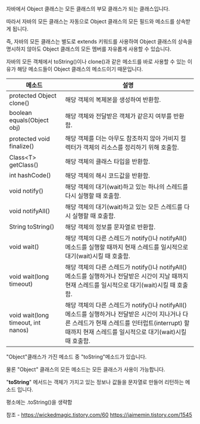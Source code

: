 자바에서 Object 클래스는 모든 클래스의 부모 클래스가 되는 클래스입니다.

따라서 자바의 모든 클래스는 자동으로 Object 클래스의 모든 필드와 메소드를 상속받게 됩니다.

즉, 자바의 모든 클래스는 별도로 extends 키워드를 사용하여 Object 클래스의 상속을 명시하지 않아도 Object 클래스의 모든 멤버를 자유롭게 사용할 수 있습니다.

자바의 모든 객체에서 toString()이나 clone()과 같은 메소드를 바로 사용할 수 있는 이유가 해당 메소드들이 Object 클래스의 메소드이기 때문입니다.



|메소드|설명|
|---|---|
|protected Object clone()|해당 객체의 복제본을 생성하여 반환함.|
|boolean equals(Object obj)|해당 객체와 전달받은 객체가 같은지 여부를 반환함.|
|protected void finalize()|해당 객체를 더는 아무도 참조하지 않아 가비지 컬렉터가 객체의 리소스를 정리하기 위해 호출함.|
|Class\<T> getClass()|해당 객체의 클래스 타입을 반환함.|
|int hashCode()|해당 객체의 해시 코드값을 반환함.|
|void notify()|해당 객체의 대기(wait)하고 있는 하나의 스레드를 다시 실행할 때 호출함.|
|void notifyAll()|해당 객체의 대기(wait)하고 있는 모든 스레드를 다시 실행할 때 호출함.|
|String toString()|해당 객체의 정보를 문자열로 반환함.|
|void wait()|해당 객체의 다른 스레드가 notify()나 notifyAll() 메소드를 실행할 때까지 현재 스레드를 일시적으로 대기(wait)시킬 때 호출함.|
|void wait(long timeout)|해당 객체의 다른 스레드가 notify()나 notifyAll() 메소드를 실행하거나 전달받은 시간이 지날 때까지 현재 스레드를 일시적으로 대기(wait)시킬 때 호출함.|
|void wait(long timeout, int nanos)|해당 객체의 다른 스레드가 notify()나 notifyAll() 메소드를 실행하거나 전달받은 시간이 지나거나 다른 스레드가 현재 스레드를 인터럽트(interrupt) 할 때까지 현재 스레드를 일시적으로 대기(wait)시킬 때 호출함.|




"Object"클래스가 가진 메소드 중 "toString"메소드가 있습니다.

물론 "Object" 클래스의 모든 메소드는 모든 클래스가 사용이 가능합니다.

"**toString**" 메서드는 객체가 가지고 있는 정보나 값들을 문자열로 만들어 리턴하는 메소드 입니다.

평소에는 .toString()을 생략함 








참조 -   https://wickedmagic.tistory.com/60
https://jaimemin.tistory.com/1545
